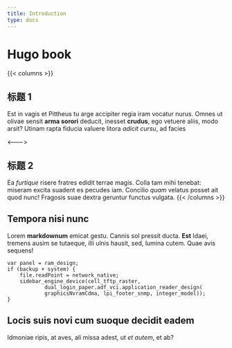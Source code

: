 ```yaml
---
title: Introduction
type: docs
---
```


# Hugo book

{{< columns >}}

## 标题 1

Est in vagis et Pittheus tu arge accipiter regia iram vocatur nurus. Omnes ut
olivae sensit **arma sorori** deducit, inesset **crudus**, ego vetuere aliis,
modo arsit? Utinam rapta fiducia valuere litora _adicit cursu_, ad facies

<--->

## 标题 2

Ea _furtique_ risere fratres edidit terrae magis. Colla tam mihi tenebat:
miseram excita suadent es pecudes iam. Concilio _quam_ velatus posset ait quod
nunc! Fragosis suae dextra geruntur functus vulgata.
{{< /columns >}}

## Tempora nisi nunc

Lorem **markdownum** emicat gestu. Cannis sol pressit ducta. **Est** Idaei,
tremens ausim se tutaeque, illi ulnis hausit, sed, lumina cutem. Quae avis
sequens!

```nodejs
var panel = ram_design;
if (backup + system) {
    file.readPoint = network_native;
    sidebar_engine_device(cell_tftp_raster,
            dual_login_paper.adf_vci.application_reader_design(
            graphicsNvramCdma, lpi_footer_snmp, integer_model));
}
```

## Locis suis novi cum suoque decidit eadem

Idmoniae ripis, at aves, ali missa adest, ut _et autem_, et ab?
